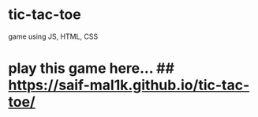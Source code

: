 # tic-tac-toe
game using JS, HTML, CSS


# play this game here...  ## https://saif-mal1k.github.io/tic-tac-toe/
